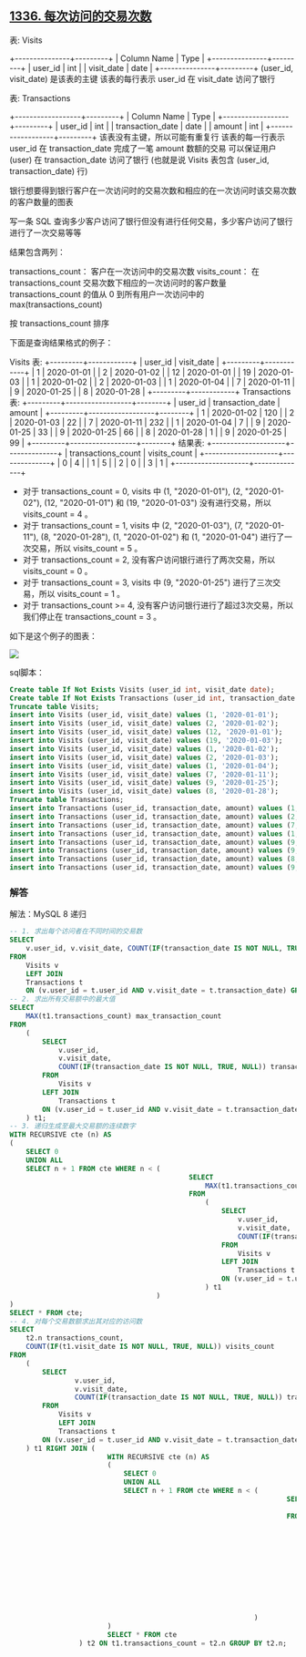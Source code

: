 ## [1336. 每次访问的交易次数](https://leetcode-cn.com/problems/number-of-transactions-per-visit/)

表: Visits

+---------------+---------+
| Column Name   | Type    |
+---------------+---------+
| user_id       | int     |
| visit_date    | date    |
+---------------+---------+
(user_id, visit_date) 是该表的主键
该表的每行表示 user_id 在 visit_date 访问了银行


表: Transactions

+------------------+---------+
| Column Name      | Type    |
+------------------+---------+
| user_id          | int     |
| transaction_date | date    |
| amount           | int     |
+------------------+---------+
该表没有主键，所以可能有重复行
该表的每一行表示 user_id 在 transaction_date 完成了一笔 amount 数额的交易
可以保证用户 (user) 在 transaction_date 访问了银行 (也就是说 Visits 表包含 (user_id, transaction_date) 行)


银行想要得到银行客户在一次访问时的交易次数和相应的在一次访问时该交易次数的客户数量的图表

写一条 SQL 查询多少客户访问了银行但没有进行任何交易，多少客户访问了银行进行了一次交易等等

结果包含两列：

transactions_count： 客户在一次访问中的交易次数
visits_count： 在 transactions_count 交易次数下相应的一次访问时的客户数量
transactions_count 的值从 0 到所有用户一次访问中的 max(transactions_count) 

按 transactions_count 排序

下面是查询结果格式的例子：

Visits 表:
+---------+------------+
| user_id | visit_date |
+---------+------------+
| 1       | 2020-01-01 |
| 2       | 2020-01-02 |
| 12      | 2020-01-01 |
| 19      | 2020-01-03 |
| 1       | 2020-01-02 |
| 2       | 2020-01-03 |
| 1       | 2020-01-04 |
| 7       | 2020-01-11 |
| 9       | 2020-01-25 |
| 8       | 2020-01-28 |
+---------+------------+
Transactions 表:
+---------+------------------+--------+
| user_id | transaction_date | amount |
+---------+------------------+--------+
| 1       | 2020-01-02       | 120    |
| 2       | 2020-01-03       | 22     |
| 7       | 2020-01-11       | 232    |
| 1       | 2020-01-04       | 7      |
| 9       | 2020-01-25       | 33     |
| 9       | 2020-01-25       | 66     |
| 8       | 2020-01-28       | 1      |
| 9       | 2020-01-25       | 99     |
+---------+------------------+--------+
结果表:
+--------------------+--------------+
| transactions_count | visits_count |
+--------------------+--------------+
| 0                  | 4            |
| 1                  | 5            |
| 2                  | 0            |
| 3                  | 1            |
+--------------------+--------------+
* 对于 transactions_count = 0, visits 中 (1, "2020-01-01"), (2, "2020-01-02"), (12, "2020-01-01") 和 (19, "2020-01-03") 没有进行交易，所以 visits_count = 4 。
* 对于 transactions_count = 1, visits 中 (2, "2020-01-03"), (7, "2020-01-11"), (8, "2020-01-28"), (1, "2020-01-02") 和 (1, "2020-01-04") 进行了一次交易，所以 visits_count = 5 。
* 对于 transactions_count = 2, 没有客户访问银行进行了两次交易，所以 visits_count = 0 。
* 对于 transactions_count = 3, visits 中 (9, "2020-01-25") 进行了三次交易，所以 visits_count = 1 。
* 对于 transactions_count >= 4, 没有客户访问银行进行了超过3次交易，所以我们停止在 transactions_count = 3 。

如下是这个例子的图表：

![](https://assets.leetcode.com/uploads/2020/01/31/chart.png)

sql脚本：

```sql
Create table If Not Exists Visits (user_id int, visit_date date);
Create table If Not Exists Transactions (user_id int, transaction_date date, amount int);
Truncate table Visits;
insert into Visits (user_id, visit_date) values (1, '2020-01-01');
insert into Visits (user_id, visit_date) values (2, '2020-01-02');
insert into Visits (user_id, visit_date) values (12, '2020-01-01');
insert into Visits (user_id, visit_date) values (19, '2020-01-03');
insert into Visits (user_id, visit_date) values (1, '2020-01-02');
insert into Visits (user_id, visit_date) values (2, '2020-01-03');
insert into Visits (user_id, visit_date) values (1, '2020-01-04');
insert into Visits (user_id, visit_date) values (7, '2020-01-11');
insert into Visits (user_id, visit_date) values (9, '2020-01-25');
insert into Visits (user_id, visit_date) values (8, '2020-01-28');
Truncate table Transactions;
insert into Transactions (user_id, transaction_date, amount) values (1, '2020-01-02', 120);
insert into Transactions (user_id, transaction_date, amount) values (2, '2020-01-03', 22);
insert into Transactions (user_id, transaction_date, amount) values (7, '2020-01-11', 232);
insert into Transactions (user_id, transaction_date, amount) values (1, '2020-01-04', 7);
insert into Transactions (user_id, transaction_date, amount) values (9, '2020-01-25', 33);
insert into Transactions (user_id, transaction_date, amount) values (9, '2020-01-25', 66);
insert into Transactions (user_id, transaction_date, amount) values (8, '2020-01-28', 1);
insert into Transactions (user_id, transaction_date, amount) values (9, '2020-01-25', 99);
```

### 解答

解法：MySQL 8 递归

```sql
-- 1. 求出每个访问者在不同时间的交易数
SELECT 
	v.user_id, v.visit_date, COUNT(IF(transaction_date IS NOT NULL, TRUE, NULL)) transactions_count 
FROM 
	Visits v 
	LEFT JOIN
	Transactions t
	ON (v.user_id = t.user_id AND v.visit_date = t.transaction_date) GROUP BY v.user_id, v.visit_date; 
-- 2. 求出所有交易额中的最大值
SELECT 
	MAX(t1.transactions_count) max_transaction_count
FROM
	(
		SELECT 
			v.user_id, 
			v.visit_date, 
			COUNT(IF(transaction_date IS NOT NULL, TRUE, NULL)) transactions_count 
		FROM 
			Visits v 
		LEFT JOIN
			Transactions t
		ON (v.user_id = t.user_id AND v.visit_date = t.transaction_date) GROUP BY v.user_id, v.visit_date
	) t1;
-- 3. 递归生成至最大交易额的连续数字
WITH RECURSIVE cte (n) AS
(
	SELECT 0
	UNION ALL
	SELECT n + 1 FROM cte WHERE n < (
											SELECT 
												MAX(t1.transactions_count) max_transaction_count
											FROM
												(
													SELECT 
														v.user_id, 
														v.visit_date, 
														COUNT(IF(transaction_date IS NOT NULL, TRUE, NULL)) transactions_count 
													FROM 
														Visits v 
													LEFT JOIN
														Transactions t
													ON (v.user_id = t.user_id AND v.visit_date = t.transaction_date) GROUP BY v.user_id, v.visit_date
												) t1
									)
)
SELECT * FROM cte;
-- 4. 对每个交易数额求出其对应的访问数
SELECT 
	t2.n transactions_count, 
	COUNT(IF(t1.visit_date IS NOT NULL, TRUE, NULL)) visits_count
FROM
	(
		SELECT 
				v.user_id, 
				v.visit_date, 
				COUNT(IF(transaction_date IS NOT NULL, TRUE, NULL)) transactions_count 
		FROM 
			Visits v 
			LEFT JOIN
			Transactions t
		ON (v.user_id = t.user_id AND v.visit_date = t.transaction_date) GROUP BY v.user_id, v.visit_date
	) t1 RIGHT JOIN (
						WITH RECURSIVE cte (n) AS
						(
							SELECT 0
							UNION ALL
							SELECT n + 1 FROM cte WHERE n < (
																	SELECT 
																		MAX(t1.transactions_count) max_transaction_count
																	FROM
																		(
																			SELECT 
																				v.user_id, 
																				v.visit_date, 
																				COUNT(IF(transaction_date IS NOT NULL, TRUE, NULL)) transactions_count 
																			FROM 
																				Visits v 
																			LEFT JOIN
																				Transactions t
																			ON (v.user_id = t.user_id AND v.visit_date = t.transaction_date) GROUP BY v.user_id, v.visit_date
																		) t1
															)
						)
						SELECT * FROM cte
				 ) t2 ON t1.transactions_count = t2.n GROUP BY t2.n;
```

